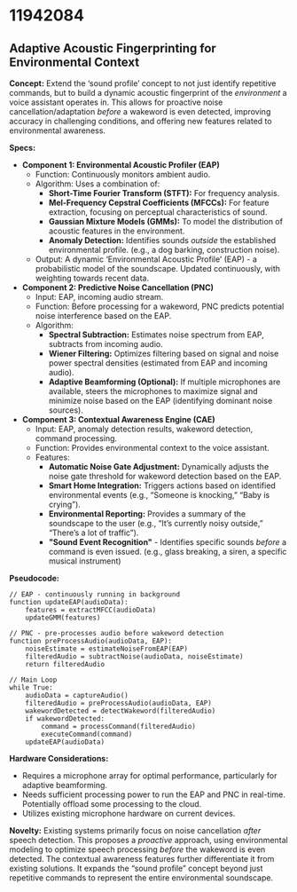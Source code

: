 # 11942084

## Adaptive Acoustic Fingerprinting for Environmental Context

**Concept:** Extend the ‘sound profile’ concept to not just identify repetitive commands, but to build a dynamic acoustic fingerprint of the *environment* a voice assistant operates in. This allows for proactive noise cancellation/adaptation *before* a wakeword is even detected, improving accuracy in challenging conditions, and offering new features related to environmental awareness.

**Specs:**

*   **Component 1: Environmental Acoustic Profiler (EAP)**
    *   Function: Continuously monitors ambient audio.
    *   Algorithm: Uses a combination of:
        *   **Short-Time Fourier Transform (STFT):** For frequency analysis.
        *   **Mel-Frequency Cepstral Coefficients (MFCCs):** For feature extraction, focusing on perceptual characteristics of sound.
        *   **Gaussian Mixture Models (GMMs):** To model the distribution of acoustic features in the environment.
        *   **Anomaly Detection:**  Identifies sounds *outside* the established environmental profile.  (e.g., a dog barking, construction noise).
    *   Output:  A dynamic ‘Environmental Acoustic Profile’ (EAP) - a probabilistic model of the soundscape.  Updated continuously, with weighting towards recent data.
*   **Component 2: Predictive Noise Cancellation (PNC)**
    *   Input: EAP, incoming audio stream.
    *   Function:  Before processing for a wakeword, PNC predicts potential noise interference based on the EAP.
    *   Algorithm:
        *   **Spectral Subtraction:**  Estimates noise spectrum from EAP, subtracts from incoming audio.
        *   **Wiener Filtering:**  Optimizes filtering based on signal and noise power spectral densities (estimated from EAP and incoming audio).
        *   **Adaptive Beamforming (Optional):** If multiple microphones are available, steers the microphones to maximize signal and minimize noise based on the EAP (identifying dominant noise sources).
*   **Component 3: Contextual Awareness Engine (CAE)**
    *   Input: EAP, anomaly detection results, wakeword detection, command processing.
    *   Function:  Provides environmental context to the voice assistant.
    *   Features:
        *   **Automatic Noise Gate Adjustment:** Dynamically adjusts the noise gate threshold for wakeword detection based on the EAP.
        *   **Smart Home Integration:**  Triggers actions based on identified environmental events (e.g., “Someone is knocking,” “Baby is crying”).
        *   **Environmental Reporting:**  Provides a summary of the soundscape to the user (e.g., “It’s currently noisy outside,” “There’s a lot of traffic”).
        *    **"Sound Event Recognition"** - Identifies specific sounds *before* a command is even issued. (e.g., glass breaking, a siren, a specific musical instrument)

**Pseudocode:**

```
// EAP - continuously running in background
function updateEAP(audioData):
    features = extractMFCC(audioData)
    updateGMM(features)

// PNC - pre-processes audio before wakeword detection
function preProcessAudio(audioData, EAP):
    noiseEstimate = estimateNoiseFromEAP(EAP)
    filteredAudio = subtractNoise(audioData, noiseEstimate)
    return filteredAudio

// Main Loop
while True:
    audioData = captureAudio()
    filteredAudio = preProcessAudio(audioData, EAP)
    wakewordDetected = detectWakeword(filteredAudio)
    if wakewordDetected:
        command = processCommand(filteredAudio)
        executeCommand(command)
    updateEAP(audioData)

```

**Hardware Considerations:**

*   Requires a microphone array for optimal performance, particularly for adaptive beamforming.
*   Needs sufficient processing power to run the EAP and PNC in real-time.  Potentially offload some processing to the cloud.
*   Utilizes existing microphone hardware on current devices.

**Novelty:**  Existing systems primarily focus on noise cancellation *after* speech detection. This proposes a *proactive* approach, using environmental modeling to optimize speech processing *before* the wakeword is even detected. The contextual awareness features further differentiate it from existing solutions. It expands the “sound profile” concept beyond just repetitive commands to represent the entire environmental soundscape.